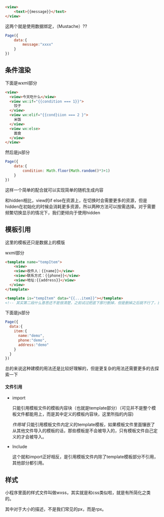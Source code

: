 ```html
<view>
	<text>{{message}}</text>
</view>
```

这两个就是使用数据绑定，（Mustache）??

```javascript
Page({
	data:{
		message:"xxxx"
	}
})
```





## 条件渲染

下面是wxml部分

```html
<view>
  <view>今天吃什么</view>
  <view wx:if="{{condition === 1}}">
    饺子
  </view>
  <view wx:elif="{{cond}iion === 2 }">
    米饭
  </view>
  <view wx:else>
    面食
  </view>
</view>

```

然后是js部分

```javascript
Page({
	data:{
		condition: Math.floor(Math.random()*3+1)
	}
})
```



这样一个简单的配合就可以实现简单的随机生成内容



和hidden相比，view的if else在资源上，在切换时会需要更多的资源，但是hidden在初始化的时候会消耗更多资源，所以两种方法可以按需选择。对于需要频繁切换显示的情况下，我们更倾向于使用hidden



## 模板引用

这里的模板还只是数据上的模版

wxml部分

```html
<template name="tempItem">
	<view>
  	<view>收件人：{{name}}</view>
    <view>联系方式：{{phone}}</view>
    <view>地址:{{address}}</view>
  </view>
</template>

<template is="tempItem" data="{{...item}}"></template>
<!-- 其实第二段什么意思还不是很清楚，之前试过把底下那行删掉，但是删掉之后就不行了，那么说明这个 is 还是有其作用的，这个晚点去了解一下，然后就是data，这种带点号的写法说是海还是第一次见，但是没想到就直接对应上了，这个晚点也去研究一下 ->
```

下面是js部分

```javascript
Page({
  data:{
    item:{
      name:"demo",
      phone:"demo",
      address:"demo"
    }
  }
})
```

总的来说这种建模的用法还是比较好理解的，但是更复杂的用法还需要更多的去探索一下



#### 文件引用

* import

  只能引用模板文件的模板内容块（也就是template部分）（可见并不是整个模板文件都能用上，而是其中定义的模板内容块，这里所指的内容)

  *作用域* 只能引用模板文件内定义的template模板，如果模板文件里面镶嵌了从其他文件导入的模板的话，那些模板是不会被导入的，只有模板文件自己定义的才会被导入。

* Include

  这个就和import正好相反，是引用模板文件内除了template模板部分不引用，其他部分都引用。



## 样式

小程序里面的样式文件叫做wxss，其实就是和css类似啦，就是有所简化之类的。

其中对于大小的描述，不是我们常见的px，而是rpx。

